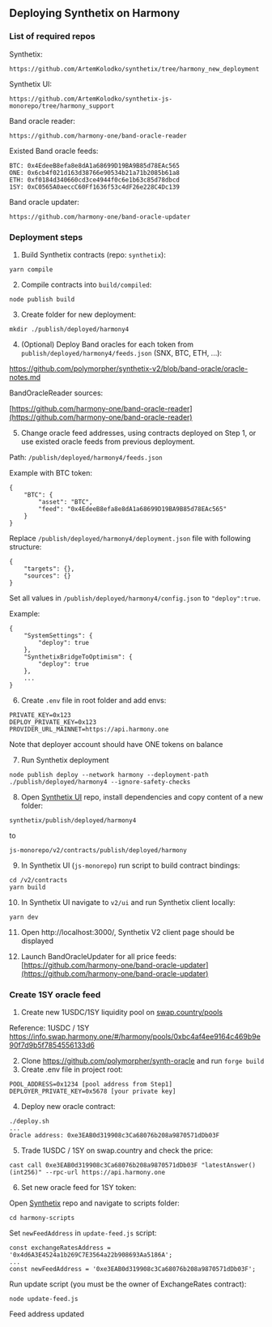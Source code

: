## Deploying Synthetix on Harmony

### List of required repos

Synthetix:
```shell
https://github.com/ArtemKolodko/synthetix/tree/harmony_new_deployment
```

Synthetix UI:
```shell
https://github.com/ArtemKolodko/synthetix-js-monorepo/tree/harmony_support
```

Band oracle reader:
```shell
https://github.com/harmony-one/band-oracle-reader
```

Existed Band oracle feeds:
```shell
BTC: 0x4EdeeB8efa8e8dA1a68699D19BA9B85d78EAc565
ONE: 0x6cb4f021d163d38766e90534b21a71b2085b61a8
ETH: 0xf0184d340660cd3ce4944f0c6e1b63c85d78dbcd
1SY: 0xC0565A0aeccC60Ff1636f53c4dF26e228C4Dc139
```

Band oracle updater:
```shell
https://github.com/harmony-one/band-oracle-updater
```

### Deployment steps

1. Build Synthetix contracts (repo: `synthetix`):
```shell
yarn compile
```

2. Compile contracts into `build/compiled`:
```shell
node publish build
```

3. Create folder for new deployment:
```shell
mkdir ./publish/deployed/harmony4
```

4. (Optional) Deploy Band oracles for each token from `publish/deployed/harmony4/feeds.json` (SNX, BTC, ETH, ...):

https://github.com/polymorpher/synthetix-v2/blob/band-oracle/oracle-notes.md

BandOracleReader sources:

[https://github.com/harmony-one/band-oracle-reader](https://github.com/harmony-one/band-oracle-reader)

5. Change oracle feed addresses, using contracts deployed on Step 1, or use existed oracle feeds from previous deployment.

Path: `/publish/deployed/harmony4/feeds.json`

Example with BTC token:
```shell
{
	"BTC": {
		"asset": "BTC",
		"feed": "0x4EdeeB8efa8e8dA1a68699D19BA9B85d78EAc565"
	}
}

```

Replace `/publish/deployed/harmony4/deployment.json` file with following structure:
```shell
{
	"targets": {},
	"sources": {}
}
```

Set all values in `/publish/deployed/harmony4/config.json` to `"deploy":true`.

Example:
```shell
{
	"SystemSettings": {
		"deploy": true
	},
	"SynthetixBridgeToOptimism": {
		"deploy": true
	},
	...
}
```

6. Create `.env` file in root folder and add envs:
```shell
PRIVATE_KEY=0x123
DEPLOY_PRIVATE_KEY=0x123
PROVIDER_URL_MAINNET=https://api.harmony.one
```

Note that deployer account should have ONE tokens on balance

7. Run Synthetix deployment
```shell
node publish deploy --network harmony --deployment-path ./publish/deployed/harmony4 --ignore-safety-checks
```

8. Open [Synthetix UI](https://github.com/ArtemKolodko/synthetix-js-monorepo/pull/1) repo, install dependencies and copy content of a new folder:

```
synthetix/publish/deployed/harmony4
```
to
```
js-monorepo/v2/contracts/publish/deployed/harmony
```

9. In Synthetix UI (`js-monorepo`) run script to build contract bindings:
```shell
cd /v2/contracts
yarn build
```

10. In Synthetix UI navigate to `v2/ui` and run Synthetix client locally:
```shell
yarn dev
```

11. Open http://localhost:3000/, Synthetix V2 client page should be displayed


12. Launch BandOracleUpdater for all price feeds: [https://github.com/harmony-one/band-oracle-updater](https://github.com/harmony-one/band-oracle-updater)


### Create 1SY oracle feed

1) Create new 1USDC/1SY liquidity pool on [swap.country/pools](https://swap.country/#/pools)

Reference: 1USDC / 1SY
https://info.swap.harmony.one/#/harmony/pools/0xbc4af4ee9164c469b9e90f7d9b5f7854556133d6

2) Clone https://github.com/polymorpher/synth-oracle and run `forge build`
3) Create .env file in project root:

```shell
POOL_ADDRESS=0x1234 [pool address from Step1]
DEPLOYER_PRIVATE_KEY=0x5678 [your private key]
```

4) Deploy new oracle contract:
```shell
./deploy.sh
...
Oracle address: 0xe3EAB0d319908c3Ca68076b208a9870571dDb03F
```

5) Trade 1USDC / 1SY on swap.country and check the price:
```shell
cast call 0xe3EAB0d319908c3Ca68076b208a9870571dDb03F "latestAnswer()(int256)" --rpc-url https://api.harmony.one
```

6) Set new oracle feed for 1SY token:

Open [Synthetix](https://github.com/ArtemKolodko/synthetix/tree/harmony_new_deployment) repo and navigate to scripts folder:
```shell
cd harmony-scripts
```

Set `newFeedAddress` in `update-feed.js` script:
```shell
const exchangeRatesAddress = '0x4d6A3E4524a1b269C7E3564a22b908693Aa5186A';
...
const newFeedAddress = '0xe3EAB0d319908c3Ca68076b208a9870571dDb03F';
```

Run update script (you must be the owner of ExchangeRates contract):
```shell
node update-feed.js
```

Feed address updated

